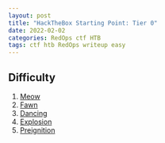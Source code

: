```yaml
---
layout: post
title: "HackTheBox Starting Point: Tier 0"
date: 2022-02-02
categories: RedOps ctf HTB
tags: ctf htb RedOps writeup easy
---
```

## Difficulty
1. <a href='https://opfor-haunter.github.io/posts/HTB-SP-Tier-0-Meow/'>Meow</a>
2. <a href='https://opfor-haunter.github.io/posts/HTB-SP-Tier-0-Fawn/'>Fawn</a>
3. <a href='https://opfor-haunter.github.io/posts/HTB-SP-Tier-0-Dancing'>Dancing</a>
4. <a href='https://opfor-haunter.github.io/posts/HTB-SP-Tier-0-Explosion'>Explosion</a>
5. <a href='https://opfor-haunter.github.io/posts/HTB-SP-Tier-0-Preignition'>Preignition</a>
